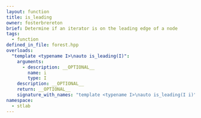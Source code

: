 ```yaml
---
layout: function
title: is_leading
owner: fosterbrereton
brief: Determine if an iterator is on the leading edge of a node
tags:
  - function
defined_in_file: forest.hpp
overloads:
  "template <typename I>\nauto is_leading(I)":
    arguments:
      - description: __OPTIONAL__
        name: i
        type: I
    description: __OPTIONAL__
    return: __OPTIONAL__
    signature_with_names: "template <typename I>\nauto is_leading(I i)"
namespace:
  - stlab
---
```

